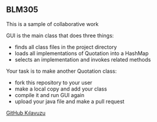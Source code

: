 ## BLM305

This is a sample of collaborative work

GUI is the main class that does three things:
* finds all class files in the project directory
* loads all implementations of Quotation into a HashMap
* selects an implementation and invokes related methods

Your task is to make another Quotation class:
* fork this repository to your user
* make a local copy and add your class
* compile it and run GUI again
* upload your java file and make a pull request

 [GitHub Kılavuzu](https://github.com/maeyler/Frameworks/blob/master/GitHub%20K%C4%B1lavuzu.md)

